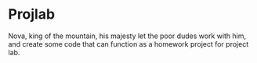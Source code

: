# Projlab
Nova, king of the mountain, his majesty let the poor dudes work with him, and create some code that can function as a homework project for project lab.

